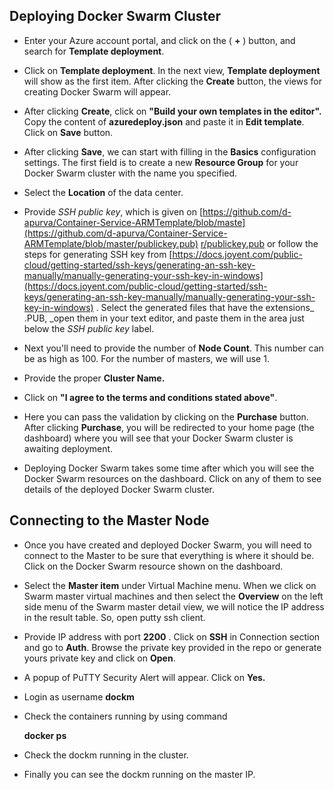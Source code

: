 ## **Deploying Docker Swarm Cluster**

- Enter your Azure account portal, and click on the ( **+** ) button, and search for **Template deployment**.

- Click on **Template deployment**. In the next view, **Template deployment** will show as the first item. After clicking the  **Create**  button, the views for creating Docker Swarm will appear.

- After clicking **Create**, click on **"Build your own templates in the editor".** Copy the content of **azuredeploy.json** and paste it in **Edit template**. Click on **Save** button.

- After clicking **Save**, we can start with filling in the  **Basics**  configuration settings. The first field is to create a new **Resource Group** for your Docker Swarm cluster with the name you specified.

- Select the **Location** of the data center.

- Provide _SSH public key_, which is given on [https://github.com/d-apurva/Container-Service-ARMTemplate/blob/maste](https://github.com/d-apurva/Container-Service-ARMTemplate/blob/master/publickey.pub) [r/publickey.pub](https://github.com/d-apurva/Container-Service-ARMTemplate/blob/master/publickey.pub)  or follow the steps for generating SSH key from [https://docs.joyent.com/public-cloud/getting-started/ssh-keys/generating-an-ssh-key-manually/manually-generating-your-ssh-key-in-windows](https://docs.joyent.com/public-cloud/getting-started/ssh-keys/generating-an-ssh-key-manually/manually-generating-your-ssh-key-in-windows) . Select the generated files that have the extensions_ .PUB, _open them in your text editor, and paste them in the area just below the _SSH public key_ label.

- Next you'll need to provide the number of **Node Count**. This number can be as high as 100. For the number of masters, we will use 1.

- Provide the proper **Cluster Name.**

- Click on **"I agree to the terms and conditions stated above"**.

- Here you can pass the validation by clicking on the **Purchase** button. After clicking  **Purchase**, you will be redirected to your home page (the dashboard) where you will see that your Docker Swarm cluster is awaiting deployment.

- Deploying Docker Swarm takes some time after which you will see the Docker Swarm resources on the dashboard. Click on any of them to see details of the deployed Docker Swarm cluster.

## Connecting to the Master Node

- Once you have created and deployed Docker Swarm, you will need to connect to the Master to be sure that everything is where it should be. Click on the Docker Swarm resource shown on the dashboard.

- Select the **Master item** under Virtual Machine menu. When we click on Swarm master virtual machines and then select the **Overview** on the left side menu of the Swarm master detail view, we will notice the IP address in the result table. So, open putty ssh client.

- Provide IP address with port **2200** . Click on **SSH** in Connection section and go to **Auth**. Browse the private key provided in the repo or generate yours private key and click on **Open**.

- A popup of PuTTY Security Alert will appear. Click on **Yes.**

- Login as username **dockm**

- Check the containers running by using command

    **docker ps**

- Check the dockm running in the cluster.

- Finally you can see the dockm running on the master IP.
